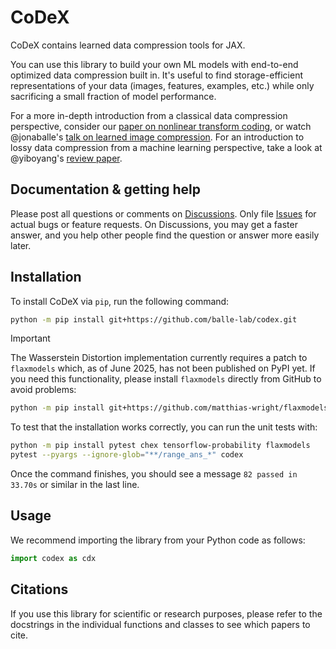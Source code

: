 # CoDeX

CoDeX contains learned data compression tools for JAX.

You can use this library to build your own ML models with end-to-end optimized data
compression built in. It's useful to find storage-efficient representations of your data
(images, features, examples, etc.) while only sacrificing a small fraction of model
performance.

For a more in-depth introduction from a classical data compression perspective, consider
our [paper on nonlinear transform coding](https://arxiv.org/abs/2007.03034), or watch
@jonaballe's [talk on learned image
compression](https://www.youtube.com/watch?v=x_q7cZviXkY). For an introduction to lossy
data compression from a machine learning perspective, take a look at @yiboyang's [review
paper](https://arxiv.org/abs/2202.06533).

## Documentation & getting help

Please post all questions or comments on
[Discussions](https://github.com/balle-lab/google/codex/discussions). Only file
[Issues](https://github.com/balle-lab/codex/issues) for actual bugs or feature requests.
On Discussions, you may get a faster answer, and you help other people find the question
or answer more easily later.

## Installation

To install CoDeX via `pip`, run the following command:

```bash
python -m pip install git+https://github.com/balle-lab/codex.git
```

> [!IMPORTANT]
> The Wasserstein Distortion implementation currently requires a patch to `flaxmodels`
> which, as of June 2025, has not been published on PyPI yet. If you need this
> functionality, please install `flaxmodels` directly from GitHub to avoid problems:

```bash
python -m pip install git+https://github.com/matthias-wright/flaxmodels.git
```

To test that the installation works correctly, you can run the unit tests with:

```bash
python -m pip install pytest chex tensorflow-probability flaxmodels
pytest --pyargs --ignore-glob="**/range_ans_*" codex
```

Once the command finishes, you should see a message ```82 passed in 33.70s``` or similar
in the last line.

## Usage

We recommend importing the library from your Python code as follows:

```python
import codex as cdx
```

## Citations

If you use this library for scientific or research purposes, please refer to the
docstrings in the individual functions and classes to see which papers to cite.
